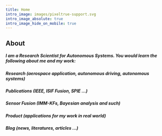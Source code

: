 ```yaml
---
title: Home
intro_image: images/pixeltrue-support.svg
intro_image_absolute: true
intro_image_hide_on_mobile: true
---
```

## About

##### I am a Research Scientist for Autonomous Systems. You would learn the following about me and my work:

##### Research (aerospace application, autonomous driving, autonomous systems)

##### Publications (IEEE, ISIF Fusion, SPIE ...)

##### Sensor Fusion (IMM-KFs, Bayesian analysis and such)

##### Product (applications for my work in real world)

##### Blog (news, literatures, articles ...)
